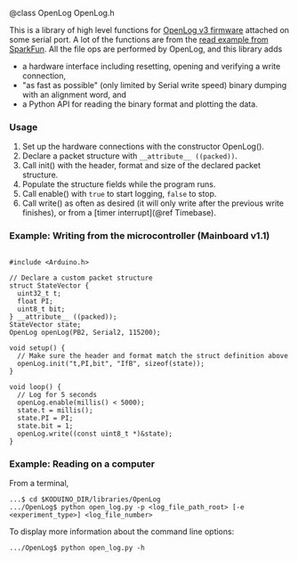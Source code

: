 @class OpenLog OpenLog.h

This is a library of high level functions for [OpenLog v3 firmware](https://github.com/sparkfun/OpenLog/tree/master/firmware/OpenLog_v3) attached on some serial port. A lot of the functions are from the [read example from SparkFun](https://github.com/sparkfun/OpenLog/blob/master/firmware/examples/OpenLog_ReadExample/OpenLog_ReadExample.ino). All the file ops are performed by OpenLog, and this library adds

* a hardware interface including resetting, opening and verifying a write connection, 
* "as fast as possible" (only limited by Serial write speed) binary dumping with an alignment word, and
* a Python API for reading the binary format and plotting the data.

### Usage

1. Set up the hardware connections with the constructor OpenLog().
2. Declare a packet structure with `__attribute__ ((packed))`.
3. Call init() with the header, format and size of the declared packet structure.
4. Populate the structure fields while the program runs.
5. Call enable() with `true` to start logging, `false` to stop.
6. Call write() as often as desired (it will only write after the previous write finishes), or from a [timer interrupt](@ref Timebase).

### Example: Writing from the microcontroller (Mainboard v1.1)

~~~{.cpp}

#include <Arduino.h>

// Declare a custom packet structure
struct StateVector {
  uint32_t t;
  float PI;
  uint8_t bit;
} __attribute__ ((packed));
StateVector state;
OpenLog openLog(PB2, Serial2, 115200);

void setup() {
  // Make sure the header and format match the struct definition above
  openLog.init("t,PI,bit", "IfB", sizeof(state));
}

void loop() {
  // Log for 5 seconds
  openLog.enable(millis() < 5000);
  state.t = millis();
  state.PI = PI;
  state.bit = 1;
  openLog.write((const uint8_t *)&state);
}

~~~

### Example: Reading on a computer

From a terminal,

~~~{.sh}
...$ cd $KODUINO_DIR/libraries/OpenLog
.../OpenLog$ python open_log.py -p <log_file_path_root> [-e <experiment_type>] <log_file_number>
~~~

To display more information about the command line options:
~~~{.sh}
.../OpenLog$ python open_log.py -h
~~~
